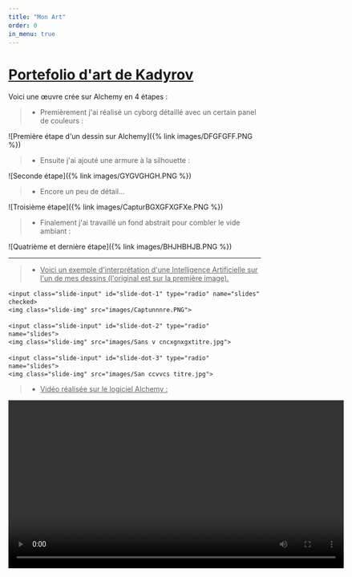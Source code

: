 ```yaml
---
title: "Mon Art"
order: 0
in_menu: true
---
```

# <ins>Portefolio d'art de Kadyrov</ins>

 Voici une œuvre crée sur Alchemy en 4 étapes :
 
> - Premièrement j'ai réalisé un cyborg détaillé avec un certain panel de couleurs : 
 
![Première étape d'un dessin sur Alchemy]({% link images/DFGFGFF.PNG %})

> - Ensuite j'ai ajouté une armure à la silhouette :
 
![Seconde étape]({% link images/GYGVGHGH.PNG %})

> - Encore un peu de détail...

![Troisième étape]({% link images/CapturBGXGFXGFXe.PNG %})

> - Finalement j'ai travaillé un fond abstrait pour combler le vide ambiant :

![Quatrième et dernière étape]({% link images/BHJHBHJB.PNG %}) 

---

> - <ins>Voici un exemple d'interprétation d'une Intelligence Artificielle sur l'un de mes dessins (l'original est sur la première image). </ins>


<div class="slider-container">
    <div class="menu">
        <label for="slide-dot-1"></label>
        <label for="slide-dot-2"></label>
        <label for="slide-dot-3"></label>
    </div>

    <input class="slide-input" id="slide-dot-1" type="radio" name="slides" checked>
    <img class="slide-img" src="images/Captunnnre.PNG">

    <input class="slide-input" id="slide-dot-2" type="radio" name="slides">
    <img class="slide-img" src="images/Sans v cncxgnxgxtitre.jpg">

    <input class="slide-input" id="slide-dot-3" type="radio" name="slides">
    <img class="slide-img" src="images/San ccvvcs titre.jpg">

</div> 




> - <ins>Vidéo réalisée sur le logiciel Alchemy :</ins>


<video src="Vidéo sans titre ‐ Réalisée avec Clipchamp (1).mp4" width="669" height="auto" controls>
    Merci de mettre à jour votre navigateur pour lire la vidéo
</video> 